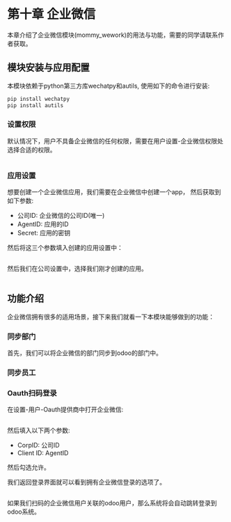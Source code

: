 # 第十章 企业微信

本章介绍了企业微信模块(mommy_wework)的用法与功能，需要的同学请联系作者获取。

## 模块安装与应用配置

本模块依赖于python第三方库wechatpy和autils, 使用如下的命令进行安装:

```sh
pip install wechatpy
pip install autils
```

### 设置权限

默认情况下，用户不具备企业微信的任何权限，需要在用户设置-企业微信权限处选择合适的权限。

![]()

### 应用设置

想要创建一个企业微信应用，我们需要在企业微信中创建一个app， 然后获取到如下参数:

* 公司ID: 企业微信的公司ID(唯一)
* AgentID: 应用的ID
* Secret: 应用的密钥

然后将这三个参数填入创建的应用设置中：

![]()

然后我们在公司设置中，选择我们刚才创建的应用。

![]()

## 功能介绍

企业微信拥有很多的适用场景，接下来我们就看一下本模块能够做到的功能：

### 同步部门

首先，我们可以将企业微信的部门同步到odoo的部门中。

### 同步员工

### Oauth扫码登录

在设置-用户-Oauth提供商中打开企业微信:

![]()

然后填入以下两个参数:

* CorpID: 公司ID
* Client ID: AgentID

然后勾选允许。

我们返回登录界面就可以看到拥有企业微信登录的选项了。

![]()

如果我们扫码的企业微信用户关联的odoo用户，那么系统将会自动跳转登录到odoo系统。